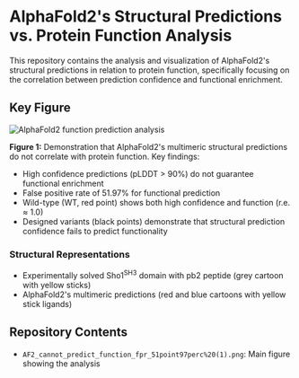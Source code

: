 # AlphaFold2's Structural Predictions vs. Protein Function Analysis

This repository contains the analysis and visualization of AlphaFold2's structural predictions in relation to protein function, specifically focusing on the correlation between prediction confidence and functional enrichment.

## Key Figure

![AlphaFold2 function prediction analysis](AF2_cannot_predict_function_fpr_51point97perc%20(1).png)

**Figure 1:** Demonstration that AlphaFold2's multimeric structural predictions do not correlate with protein function. Key findings:

- High confidence predictions (pLDDT > 90%) do not guarantee functional enrichment
- False positive rate of 51.97% for functional prediction
- Wild-type (WT, red point) shows both high confidence and function (r.e. ≈ 1.0)
- Designed variants (black points) demonstrate that structural prediction confidence fails to predict functionality

### Structural Representations
- Experimentally solved Sho1<sup>SH3</sup> domain with pb2 peptide (grey cartoon with yellow sticks)
- AlphaFold2's multimeric predictions (red and blue cartoons with yellow stick ligands)

## Repository Contents
- `AF2_cannot_predict_function_fpr_51point97perc%20(1).png`: Main figure showing the analysis
